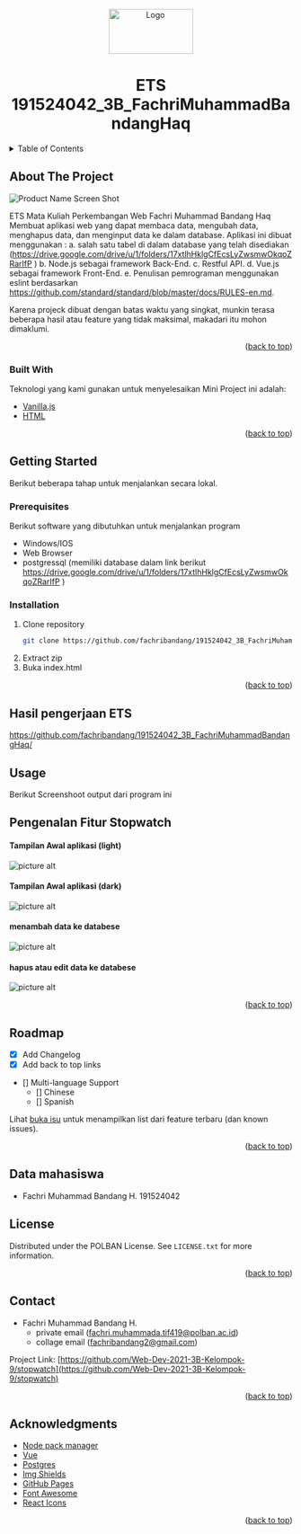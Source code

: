 <div id="top"></div>
<!--
*** Thanks for checking out the Best-README-Template. If you have a suggestion
*** that would make this better, please fork the repo and create a pull request
*** or simply open an issue with the tag "enhancement".
*** Don't forget to give the project a star!
*** Thanks again! Now go create something AMAZING! :D
-->



<!-- PROJECT SHIELDS -->
<!--
*** I'm using markdown "reference style" links for readability.
*** Reference links are enclosed in brackets [ ] instead of parentheses ( ).
*** See the bottom of this document for the declaration of the reference variables
*** for contributors-url, forks-url, etc. This is an optional, concise syntax you may use.
*** https://www.markdownguide.org/basic-syntax/#reference-style-links
-->

<br />
<div align="center">
  <a href="https://github.com/fachribandang/191524042_3B_FachriMuhammadBandangHaq/blob/main/Image/tabel.png">
    <img src="https://github.com/fachribandang/191524042_3B_FachriMuhammadBandangHaq/blob/main/Image/tabel.png" alt="Logo" width="150" height="80">
  </a>

  <h1 align="center">ETS 191524042_3B_FachriMuhammadBandangHaq</h1>
</div>


<!-- TABLE OF CONTENTS -->
<details>
  <summary>Table of Contents</summary>
  <ol>
    <li>
      <a href="#about-the-project">About The Project</a>
      <ul>
        <li><a href="#built-with">Built With</a></li>
      </ul>
    </li>
    <li>
      <a href="#getting-started">Getting Started</a>
      <ul>
        <li><a href="#prerequisites">Prerequisites</a></li>
        <li><a href="#installation">Installation</a></li>
      </ul>
    </li>
    <li><a href="#hasil-pengerjaan-eTS">Stopwatch</a></li>
    <li><a href="#usage">Usage</a></li>
    <li><a href="#roadmap">Roadmap</a></li>
    <li><a href="#data-mahasiswa">Contributing</a></li>
    <li><a href="#license">License</a></li>
    <li><a href="#contact">Contact</a></li>
    <li><a href="#acknowledgments">Acknowledgments</a></li>
  </ol>
</details>

<!-- ABOUT THE PROJECT -->
## About The Project

![Product Name Screen Shot](https://github.com/fachribandang/191524042_3B_FachriMuhammadBandangHaq/blob/main/Image/tabel.png "Title")

ETS Mata Kuliah Perkembangan Web
Fachri Muhammad Bandang Haq
Membuat aplikasi web yang dapat membaca data, mengubah data, menghapus data, dan menginput data ke
dalam database. 
Aplikasi ini dibuat menggunakan :
a. salah satu tabel di dalam database yang telah disediakan (https://drive.google.com/drive/u/1/folders/17xtlhHklgCfEcsLyZwsmwOkqoZRarIfP )
b. Node.js sebagai framework Back-End.
c. Restful API.
d. Vue.js sebagai framework Front-End.
e. Penulisan pemrograman menggunakan eslint berdasarkan https://github.com/standard/standard/blob/master/docs/RULES-en.md.

Karena projeck dibuat dengan batas waktu yang singkat, munkin terasa beberapa hasil atau feature yang tidak maksimal, makadari itu mohon dimaklumi.
<p align="right">(<a href="#top">back to top</a>)</p>

### Built With

Teknologi yang kami gunakan untuk menyelesaikan Mini Project ini adalah:

- [Vanilla.js](https://www.javascript.com/)
- [HTML](https://www.w3schools.com/html/)

<p align="right">(<a href="#top">back to top</a>)</p>

<!-- GETTING STARTED -->
## Getting Started

Berikut beberapa tahap untuk menjalankan secara lokal.

### Prerequisites

Berikut software yang dibutuhkan untuk menjalankan program
- Windows/IOS
- Web Browser
- postgressql (memiliki database dalam link berikut https://drive.google.com/drive/u/1/folders/17xtlhHklgCfEcsLyZwsmwOkqoZRarIfP )

### Installation

1. Clone repository
   ```sh
   git clone https://github.com/fachribandang/191524042_3B_FachriMuhammadBandangHaq
   ```
2. Extract zip
3. Buka index.html

<p align="right">(<a href="#top">back to top</a>)</p>

## Hasil pengerjaan ETS

https://github.com/fachribandang/191524042_3B_FachriMuhammadBandangHaq/

## Usage

Berikut Screenshoot output dari program ini

## Pengenalan Fitur Stopwatch ##
#### Tampilan Awal aplikasi (light) ####
![picture alt](https://github.com/fachribandang/191524042_3B_FachriMuhammadBandangHaq/blob/main/Image/sampleAppLight.png "Title")
#### Tampilan Awal aplikasi (dark) ####
![picture alt](https://github.com/fachribandang/191524042_3B_FachriMuhammadBandangHaq/blob/main/Image/sampleAppDark.png "Title")
#### menambah data ke databese ####
![picture alt](https://github.com/fachribandang/191524042_3B_FachriMuhammadBandangHaq/blob/main/Image/add.png "Title")
#### hapus atau edit data ke databese ####
![picture alt](https://github.com/fachribandang/191524042_3B_FachriMuhammadBandangHaq/blob/main/Image/update_delete.png "Title")

<p align="right">(<a href="#top">back to top</a>)</p>

## Roadmap

- [x] Add Changelog
- [x] Add back to top links
- [] Multi-language Support
    - [] Chinese
    - [] Spanish

Lihat [buka isu](https://github.com/Web-Dev-2021-3B-Kelompok-9/stopwatch/issues) untuk menampilkan list dari feature terbaru (dan known issues).

<p align="right">(<a href="#top">back to top</a>)</p>

## Data mahasiswa ##
- Fachri Muhammad Bandang H. 191524042

<!-- LICENSE -->
## License

Distributed under the POLBAN License. See `LICENSE.txt` for more information.

<p align="right">(<a href="#top">back to top</a>)</p>



<!-- CONTACT -->
## Contact 
- Fachri Muhammad Bandang H. 
    - private email (fachri.muhammada.tif419@polban.ac.id) 
    - collage email (fachribandang2@gmail.com)

Project Link: [https://github.com/Web-Dev-2021-3B-Kelompok-9/stopwatch](https://github.com/Web-Dev-2021-3B-Kelompok-9/stopwatch)

<p align="right">(<a href="#top">back to top</a>)</p>

<!-- ACKNOWLEDGMENTS -->
## Acknowledgments
* [Node pack manager](https://www.npmjs.com/)
* [Vue](https://jp.vuejs.org/index.html)
* [Postgres](https://www.postgresql.jp/)
* [Img Shields](https://shields.io)
* [GitHub Pages](https://pages.github.com)
* [Font Awesome](https://fontawesome.com)
* [React Icons](https://react-icons.github.io/react-icons/search)

<p align="right">(<a href="#top">back to top</a>)</p>





